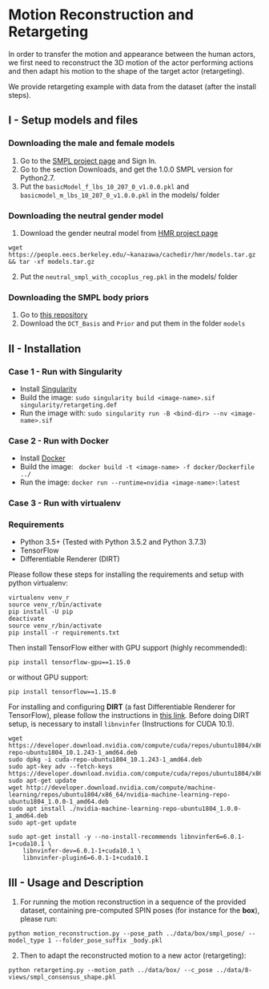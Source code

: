 # Motion Reconstruction and Retargeting

In order to transfer the motion and appearance between the human actors, we first need to reconstruct the 3D motion of the actor performing actions and then adapt his motion to the shape of the target actor (retargeting). 

We provide retargeting example with data from the dataset (after the install steps).

## I - Setup models and files

### Downloading the male and female models

1. Go to the [SMPL project page](http://smpl.is.tue.mpg.de) and Sign In.
2. Go to the section Downloads, and get the 1.0.0 SMPL version for Python2.7.
3. Put the ```basicModel_f_lbs_10_207_0_v1.0.0.pkl``` and ```basicmodel_m_lbs_10_207_0_v1.0.0.pkl``` in the models/ folder

### Downloading the neutral gender model

1. Download the gender neutral model from [HMR project page](http://https://github.com/akanazawa/hmr)
```
wget https://people.eecs.berkeley.edu/~kanazawa/cachedir/hmr/models.tar.gz && tar -xf models.tar.gz
```
2. Put the ```neutral_smpl_with_cocoplus_reg.pkl``` in the models/ folder

### Downloading the SMPL body priors

1. Go to [this repository](https://github.com/YinghaoHuang91/MuVS/tree/master/Data/)
2. Download the ```DCT_Basis``` and ```Prior``` and put them in the folder ```models``` 

## II - Installation

### Case 1 - Run with Singularity

- Install [Singularity](https://sylabs.io/guides/3.5/user-guide/quick_start.html#quick-installation-steps)
- Build the image: ``` sudo singularity build <image-name>.sif singularity/retargeting.def ```
- Run the image with: ``` sudo singularity run -B <bind-dir> --nv <image-name>.sif ```

### Case 2 - Run with Docker

- Install [Docker](https://docs.docker.com/engine/install/)
- Build the image: ``` docker build -t <image-name> -f docker/Dockerfile ../```
- Run the image: ``` docker run --runtime=nvidia <image-name>:latest ```

### Case 3 - Run with virtualenv

### Requirements
- Python 3.5+ (Tested with Python 3.5.2 and Python 3.7.3)
- TensorFlow
- Differentiable Renderer (DIRT)

Please follow these steps for installing the requirements and setup with python virtualenv:
```
virtualenv venv_r
source venv_r/bin/activate
pip install -U pip
deactivate
source venv_r/bin/activate
pip install -r requirements.txt
```

Then install TensorFlow either with GPU support (highly recommended):
```
pip install tensorflow-gpu==1.15.0
```
or without GPU support:
```
pip install tensorflow==1.15.0
```

For installing and configuring **DIRT** (a fast Differentiable Renderer for TensorFlow), please follow the instructions in [this link](https://github.com/pmh47/dirt). Before doing DIRT setup, is necessary to install ```libnvinfer``` (Instructions for CUDA 10.1).

```
wget https://developer.download.nvidia.com/compute/cuda/repos/ubuntu1804/x86_64/cuda-repo-ubuntu1804_10.1.243-1_amd64.deb
sudo dpkg -i cuda-repo-ubuntu1804_10.1.243-1_amd64.deb
sudo apt-key adv --fetch-keys https://developer.download.nvidia.com/compute/cuda/repos/ubuntu1804/x86_64/7fa2af80.pub
sudo apt-get update
wget http://developer.download.nvidia.com/compute/machine-learning/repos/ubuntu1804/x86_64/nvidia-machine-learning-repo-ubuntu1804_1.0.0-1_amd64.deb
sudo apt install ./nvidia-machine-learning-repo-ubuntu1804_1.0.0-1_amd64.deb
sudo apt-get update

sudo apt-get install -y --no-install-recommends libnvinfer6=6.0.1-1+cuda10.1 \
    libnvinfer-dev=6.0.1-1+cuda10.1 \
    libnvinfer-plugin6=6.0.1-1+cuda10.1
```

## III - Usage and Description

1. For running the motion reconstruction in a sequence of the provided dataset, containing pre-computed SPIN poses (for instance for the **box**), please run:
```
python motion_reconstruction.py --pose_path ../data/box/smpl_pose/ --model_type 1 --folder_pose_suffix _body.pkl

```

2. Then to adapt the reconstructed motion to a new actor (retargeting):
```
python retargeting.py --motion_path ../data/box/ --c_pose ../data/8-views/smpl_consensus_shape.pkl
```
